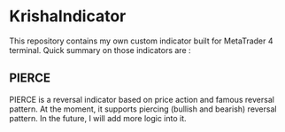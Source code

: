# KrishaIndicator
This repository contains my own custom indicator built for MetaTrader 4 terminal. Quick summary on those indicators are :

## PIERCE
PIERCE is a reversal indicator based on price action and famous reversal pattern. At the moment, it supports piercing (bullish and bearish) reversal pattern.
In the future, I will add more logic into it.
